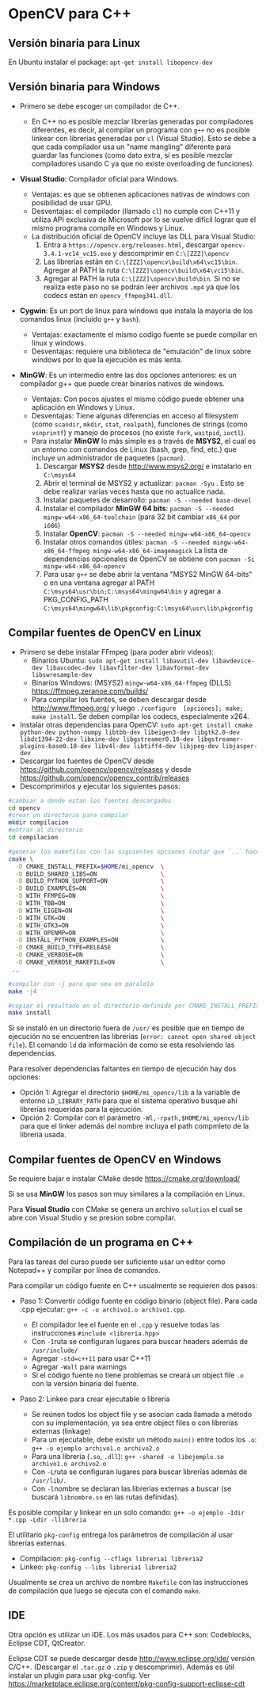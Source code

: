 ﻿# OpenCV para C++

## Versión binaria para Linux

En Ubuntu instalar el package: `apt-get install libopencv-dev`

## Versión binaria para Windows

* Primero se debe escoger un compilador de C++.
	* En C++ no es posible mezclar librerías generadas por compiladores diferentes, es decir, al compilar un programa con `g++` no es posible linkear con librerías generadas por `cl` (Visual Studio). Esto se debe a que cada compilador usa un "name mangling" diferente para guardar las funciones (como dato extra, sí es posible mezclar compiladores usando C ya que no existe overloading de funciones).

* **Visual Studio**: Compilador oficial para Windows.
	* Ventajas: es que se obtienen aplicaciones nativas de windows con posibilidad de usar GPU.
	* Desventajas: el compilador (llamado `cl`) no cumple con C++11 y utiliza API exclusiva de Microsoft por lo se vuelve difícil lograr que el mismo programa compile en Windows y Linux.
	* La distribución oficial de OpenCV incluye las DLL para Visual Studio:
		1. Entra a `https://opencv.org/releases.html`, descargar `opencv-3.4.1-vc14_vc15.exe` y descomprimir en `C:\[ZZZ]\opencv`
		2. Las librerías están en `C:\[ZZZ]\opencv\build\x64\vc15\bin`. Agregar al PATH la ruta `C:\[ZZZ]\opencv\build\x64\vc15\bin`.
		3. Agregar al PATH la ruta `C:\[ZZZ]\opencv\build\bin`. Si no se realiza este paso no se podrán leer archivos `.mp4` ya que los codecs están en `opencv_ffmpeg341.dll`.

* **Cygwin**: Es un port de linux para windows que instala la mayoria de los comandos linux (incluido `g++` y `bash`).
	* Ventajas: exactamente el mismo codigo fuente se puede compilar en linux y windows.
	* Desventajas: requiere una biblioteca de "emulación" de linux sobre windows por lo que la ejecución es más lenta.

* **MinGW**: Es un intermedio entre las dos opciones anteriores: es un compilador g++ que puede crear binarios nativos de windows.
	* Ventajas: Con pocos ajustes el mismo código puede obtener una aplicación en Windows y Linux.
	* Desventajas: Tiene algunas diferencias en acceso al filesystem (como `scandir`, `mkdir`, `stat`, `realpath`), funciones de strings (como `vsnprintf`) y manejo de procesos (no existe `fork`, `waitpid`, `ioctl`).
	* Para instalar **MinGW** lo más simple es a través de **MSYS2**, el cual es un entorno con comandos de Linux (bash, grep, find, etc.) que incluye un administrador de paquetes (`pacman`).
		1. Descargar **MSYS2** desde http://www.msys2.org/ e instalarlo en `C:\msys64`
		2. Abrir el terminal de MSYS2 y actualizar: `pacman -Syu` . Esto se debe realizar varias veces hasta que no actualice nada.
		3. Instalar paquetes de desarrollo: `pacman -S --needed base-devel`
		4. Instalar el compilador **MinGW 64 bits**: `pacman -S --needed mingw-w64-x86_64-toolchain` (para 32 bit cambiar `x86_64` por `i686`)
		5. Instalar **OpenCV**: `pacman -S --needed mingw-w64-x86_64-opencv`
		6. Instalar otros comandos útiles: `pacman -S --needed mingw-w64-x86_64-ffmpeg mingw-w64-x86_64-imagemagick` La lista de dependencias opcionales de OpenCV se obtiene con `pacman -Si mingw-w64-x86_64-opencv`
		7. Para usar `g++` se debe abrir la ventana "MSYS2 MinGW 64-bits" o en una ventana agregar al PATH `C:\msys64\usr\bin;C:\msys64\mingw64\bin` y agregar a PKG_CONFIG_PATH `C:\msys64\mingw64\lib\pkgconfig:C:\msys64\usr\lib\pkgconfig`

## Compilar fuentes de OpenCV en Linux

  * Primero se debe instalar FFmpeg (para poder abrir videos):
    * Binarios Ubuntu: `sudo apt-get install libavutil-dev libavdevice-dev libavcodec-dev libavfilter-dev libavformat-dev libswresample-dev`
    * Binarios Windows:  (MSYS2) `mingw-w64-x86_64-ffmpeg` (DLLS) https://ffmpeg.zeranoe.com/builds/
    * Para compilar los fuentes, se deben descargar desde http://www.ffmpeg.org/ y luego `./configure  [opciones]; make; make install`. Se deben compilar los codecs, especialmente x264.
  * Instalar otras dependencias para OpenCV: `sudo apt-get install cmake python-dev python-numpy libtbb-dev libeigen3-dev libgtk2.0-dev libdc1394-22-dev libxine-dev libgstreamer0.10-dev libgstreamer-plugins-base0.10-dev libv4l-dev libtiff4-dev libjpeg-dev libjasper-dev`
  * Descargar los fuentes de OpenCV desde https://github.com/opencv/opencv/releases y desde  https://github.com/opencv/opencv_contrib/releases
  * Descomprimirlos y ejecutar los siguientes pasos:

```bash
#cambiar a donde estan los fuentes descargados
cd opencv
#crear un directorio para compilar
mkdir compilacion
#entrar al directorio
cd compilacion

#generar los makefilas con las siguientes opciones (notar que `..` hace referencia a los fuentes)
cmake \
  -D CMAKE_INSTALL_PREFIX=$HOME/mi_opencv  \
  -D BUILD_SHARED_LIBS=ON                  \
  -D BUILD_PYTHON_SUPPORT=ON               \
  -D BUILD_EXAMPLES=ON                     \
  -D WITH_FFMPEG=ON                        \
  -D WITH_TBB=ON                           \
  -D WITH_EIGEN=ON                         \
  -D WITH_GTK=ON                           \
  -D WITH_GTK3=ON                          \
  -D WITH_OPENMP=ON                        \
  -D INSTALL_PYTHON_EXAMPLES=ON            \
  -D CMAKE_BUILD_TYPE=RELEASE              \
  -D CMAKE_VERBOSE=ON                      \
  -D CMAKE_VERBOSE_MAKEFILE=ON             \
 ..

#compilar con -j para que sea en paralelo
make -j4

#copiar el resultado en el directorio definido por CMAKE_INSTALL_PREFIX
make install
```

Si se instaló en un directorio fuera de `/usr/` es posible que en tiempo de ejecución no se encuentren las librerias (`error: cannot open shared object file`). El comando `ld` da información de como se esta resolviendo las dependencias.

Para resolver dependencias faltantes en tiempo de ejecución hay dos opciones:
  * Opción 1: Agregar el directorio `$HOME/mi_opencv/lib` a la variable de entorno `LD_LIBRARY_PATH` para que el sistema operativo busque ahí librerías requeridas para la ejecución.
  * Opción 2: Compilar con el parámetro `-Wl,-rpath,$HOME/mi_opencv/lib` para que el linker además del nombre incluya el path compmleto de la libreria usada.

## Compilar fuentes de OpenCV en Windows

Se requiere bajar e instalar CMake desde https://cmake.org/download/

Si se usa **MinGW** los pasos son muy similares a la compilación en Linux.

Para **Visual Studio** con CMake se genera un archivo `solution` el cual se abre con Visual Studio y se presion sobre compilar.

## Compilación de un programa en C++

Para las tareas del curso puede ser suficiente usar un editor como Notepad++ y compilar por línea de comandos.

Para compilar un código fuente en C++ usualmente se requieren dos pasos:

* Paso 1: Convertir código fuente en código binario (object file). Para cada .cpp ejecutar: `g++ -c -o archivo1.o archivo1.cpp`.
 
    * El compilador lee el fuente en el `.cpp` y resuelve todas las instrucciones `#include <librería.hpp>`
    * Con `-I`ruta se configuran lugares para buscar headers además de `/usr/include/`
    * Agregar `-std=c++11` para usar C++11
    * Agregar `-Wall` para warnings
    * Si el código fuente no tiene problemas se creará un object file `.o` con la versión binaria del fuente.

* Paso 2: Linkeo para crear ejecutable o librería
    * Se reúnen todos los object file y se asocian cada llamada a método con su implementación, ya sea entre object files o con librerías externas (linkage)
    * Para un ejecutable, debe existir un método `main()` entre todos los `.o`: `g++ -o ejemplo archivo1.o archivo2.o`
    * Para una librería (`.so`, `.dll`): `g++ -shared -o libejemplo.so archivo1.o archivo2.o`
    * Con `-L`ruta se configuran lugares para buscar librerías además de `/usr/lib/`.
    * Con `-l`nombre se declaran las librerías externas a buscar (se buscará `libnombre.so` en las rutas definidas).

Es posible compilar y linkear en un solo comando: `g++ -o ejemplo -Idir *.cpp -Ldir -llibreria`

El utilitario `pkg-config` entrega los parámetros de compilación al usar librerías externas.

   * Compilacion: `pkg-config --cflags libreria1 libreria2`
   * Linkeo: `pkg-config --libs libreria1 libreria2`

Usualmente se crea un archivo de nombre `Makefile` con las instrucciones de compilación que luego se ejecuta con el comando `make`.

## IDE

Otra opción es utilizar un IDE. Los más usados para C++ son: Codeblocks, Eclipse CDT, QtCreator.

Eclipse CDT se puede descargar desde http://www.eclipse.org/ide/ versión C/C++. (Descargar el `.tar.gz` o `.zip` y descomprimir). Además es útil instalar un plugin para usar pkg-config. Ver https://marketplace.eclipse.org/content/pkg-config-support-eclipse-cdt
